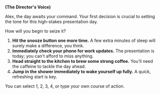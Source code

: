 **(The Director's Voice)**

Alex, the day awaits your command. Your first decision is crucial to setting the tone for this high-stakes presentation day.

How will you begin to seize it?

1.  **Hit the snooze button one more time.** A few extra minutes of sleep will surely make a difference, you think.
2.  **Immediately check your phone for work updates.** The presentation is today; you can't afford to miss anything.
3.  **Head straight to the kitchen to brew some strong coffee.** You'll need the caffeine to tackle the day ahead.
4.  **Jump in the shower immediately to wake yourself up fully.** A quick, refreshing start is key.

You can select 1, 2, 3, 4, or type your own course of action.